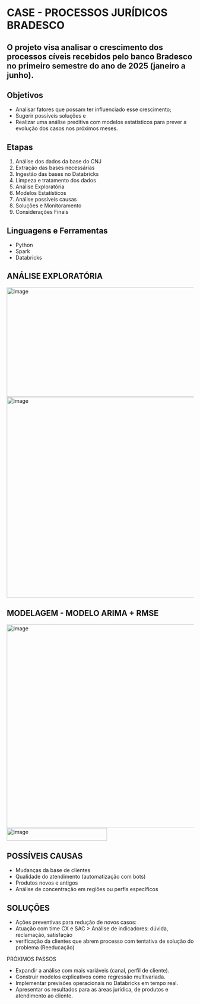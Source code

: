 # CASE - PROCESSOS JURÍDICOS BRADESCO

## O projeto visa analisar o crescimento dos processos cíveis recebidos pelo banco Bradesco no primeiro semestre do ano de 2025 (janeiro a junho). 

## Objetivos
* Analisar fatores que possam ter influenciado esse crescimento;
* Sugerir possíveis soluções e
* Realizar uma análise preditiva com modelos estatísticos para prever a evolução dos casos nos próximos meses.

## Etapas
1. Análise dos dados da base do CNJ
2. Extração das bases necessárias
3. Ingestão das bases no Databricks
4. Limpeza e tratamento dos dados
5. Análise Exploratória
6. Modelos Estatísticos
7. Análise possíveis causas
8. Soluções e Monitoramento
9. Considerações Finais


## Linguagens e Ferramentas
* Python
* Spark
* Databricks


## ANÁLISE EXPLORATÓRIA

<img width="589" height="295" alt="image" src="https://github.com/user-attachments/assets/f568fac8-b994-48d2-8507-e2f5ad1c7cf3" />

<img width="1038" height="541" alt="image" src="https://github.com/user-attachments/assets/c9ebcd53-2f22-4e2e-b77d-673b53fc07af" />

## MODELAGEM - MODELO ARIMA + RMSE

<img width="1028" height="548" alt="image" src="https://github.com/user-attachments/assets/a19e2dcf-5fd5-4b53-be1a-46b4f6d48e20" />

<img width="270" height="34" alt="image" src="https://github.com/user-attachments/assets/20554067-001d-46c2-b295-a6ec98c347ba" />

## POSSÍVEIS CAUSAS
* Mudanças da base de clientes
* Qualidade do atendimento (automatização com bots)
* Produtos novos e antigos
* Análise de concentração em regiões ou perfis específicos

## SOLUÇÕES
* Ações preventivas para redução de novos casos: 
* Atuação com time CX e SAC > Análise de indicadores: dúvida, reclamação, satisfação
* verificação da clientes que abrem processo com tentativa de solução do problema (Reeducação)

PRÓXIMOS PASSOS
* Expandir a análise com mais variáveis (canal, perfil de cliente).
* Construir modelos explicativos como regressão multivariada.
* Implementar previsões operacionais no Databricks em tempo real.
* Apresentar os resultados para as áreas jurídica, de produtos e atendimento ao cliente.





